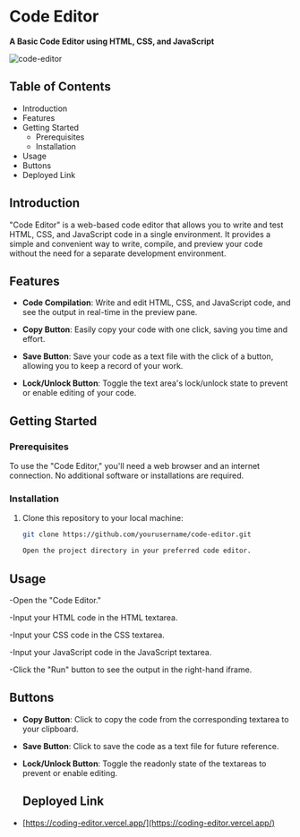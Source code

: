 # Code Editor

**A Basic Code Editor using HTML, CSS, and JavaScript**

![code-editor](https://github.com/Aarushi002/Coding-Editor/assets/87857875/ccdadbe8-0852-4331-a0aa-780de7275021)


## Table of Contents

- Introduction
- Features
- Getting Started
  - Prerequisites
  - Installation
- Usage
- Buttons
- Deployed Link


## Introduction

"Code Editor" is a web-based code editor that allows you to write and test HTML, CSS, and JavaScript code in a single environment. It provides a simple and convenient way to write, compile, and preview your code without the need for a separate development environment.

## Features

- **Code Compilation**: Write and edit HTML, CSS, and JavaScript code, and see the output in real-time in the preview pane.

- **Copy Button**: Easily copy your code with one click, saving you time and effort.

- **Save Button**: Save your code as a text file with the click of a button, allowing you to keep a record of your work.

- **Lock/Unlock Button**: Toggle the text area's lock/unlock state to prevent or enable editing of your code.

## Getting Started

### Prerequisites

To use the "Code Editor," you'll need a web browser and an internet connection. No additional software or installations are required.

### Installation

1. Clone this repository to your local machine:

   ```bash
   git clone https://github.com/yourusername/code-editor.git

   Open the project directory in your preferred code editor.
## Usage
-Open the "Code Editor."

-Input your HTML code in the HTML textarea.

-Input your CSS code in the CSS textarea.

-Input your JavaScript code in the JavaScript textarea.

-Click the "Run" button to see the output in the right-hand iframe.

## Buttons
- **Copy Button**: Click to copy the code from the corresponding textarea to your clipboard.
- **Save Button**: Click to save the code as a text file for future reference.
- **Lock/Unlock Button**: Toggle the readonly state of the textareas to prevent or enable editing.

  
  ## Deployed Link
- [https://coding-editor.vercel.app/](https://coding-editor.vercel.app/)
  

